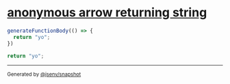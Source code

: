 # [anonymous arrow returning string](../../function_parser.test.js#L23)

```js
generateFunctionBody(() => {
  return "yo";
})
```

```js
return "yo";
```

---

<sub>
  Generated by <a href="https://github.com/jsenv/core/tree/main/packages/tooling/snapshot">@jsenv/snapshot</a>
</sub>
